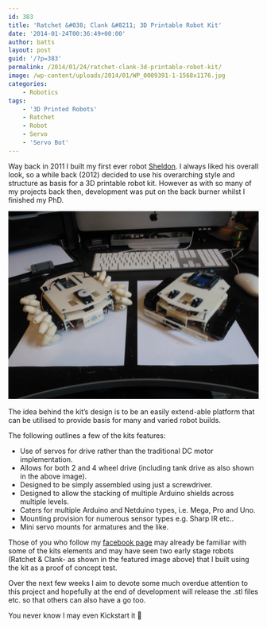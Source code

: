 ```yaml
---
id: 383
title: 'Ratchet &#038; Clank &#8211; 3D Printable Robot Kit'
date: '2014-01-24T00:36:49+00:00'
author: batts
layout: post
guid: '/?p=383'
permalink: /2014/01/24/ratchet-clank-3d-printable-robot-kit/
image: /wp-content/uploads/2014/01/WP_0009391-1-1568x1176.jpg
categories:
    - Robotics
tags:
    - '3D Printed Robots'
    - Ratchet
    - Robot
    - Servo
    - 'Servo Bot'
---
```


Way back in 2011 I built my first ever robot [Sheldon](/journal/rip-sheldon-1-0-hello-sheldon-2-0/ "RIP Sheldon 1.0 – Hello Sheldon 2.0"). I always liked his overall look, so a while back (2012) decided to use his overarching style and structure as basis for a 3D printable robot kit. However as with so many of my projects back then, development was put on the back burner whilst I finished my PhD.

[![](/wp-content/uploads/2014/01/WP_0009391-1.jpg)](/wp-content/uploads/2014/01/WP_0009391-1.jpg)

The idea behind the kit’s design is to be an easily extend-able platform that can be utilised to provide basis for many and varied robot builds.

The following outlines a few of the kits features:

- Use of servos for drive rather than the traditional DC motor implementation.
- Allows for both 2 and 4 wheel drive (including tank drive as also shown in the above image).
- Designed to be simply assembled using just a screwdriver.
- Designed to allow the stacking of multiple Arduino shields across multiple levels.
- Caters for multiple Arduino and Netduino types, i.e. Mega, Pro and Uno.
- Mounting provision for numerous sensor types e.g. Sharp IR etc..
- Mini servo mounts for armatures and the like.

Those of you who follow my [facebook page](http://facebook.com/adropinthedigitalocean "dyadica on facebook") may already be familiar with some of the kits elements and may have seen two early stage robots (Ratchet &amp; Clank- as shown in the featured image above) that I built using the kit as a proof of concept test.

Over the next few weeks I aim to devote some much overdue attention to this project and hopefully at the end of development will release the .stl files etc. so that others can also have a go too.

You never know I may even Kickstart it 🙂